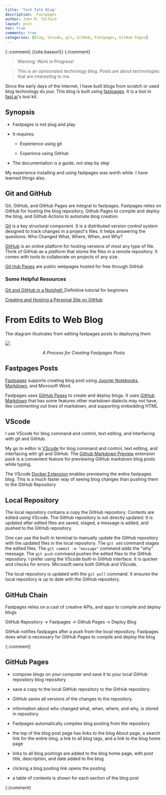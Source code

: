 ```yaml
---
title: 'Tech Talk Blog'
description:  Fastpages 
author: John M. Telford
layout: post
toc: true
comments: true
categories: [Blog, VScode, git, GitHub, Fastpages, GitHub Pages]
---
```

 
{::comment}
{{site.baseurl}}
{:/comment}

> Warning: Work in Progress!

> This is an opinionated technology blog. Posts are about technologies that are interesting to me.

Since the early days of the Internet, I have built  blogs from scratch or used   blog technology du jour. This blog is built using [fastpages](https://fastpages.fast.ai). It is a tool in [fast.ai](https://www.fast.ai/)'s tool kit. 

## Synopsis

-  Fastpages is not plug and play

- It requires:

    - Experience using git

    - Experince using GitHub

- The documentation is a guide, not step by step

My experience installing and using fastpages was worth while. I have learned things also.

## Git and GitHub

Git, GitHub, and GitHub Pages are integral to fastpages. Fastpages relies on GitHub for hosting the blog repository, Github Pages to compile and deploy the blog, and Github Actions to automate  blog creation  

[Git](https://git-scm.com) is a key structural component. It is a distributed version control system designed to track changes in a project's files. It helps answering the questions: Who Changed What, Where, When, and Why?

[GitHub](https://github.com) is an online platform for hosting  versions of most any type of file. Think of GitHub as a platform that stores the files in a remote repository. It comes with tools to collaborate on projects of any size.

[Git Hub Pages](https://pages.github.com) are public webpages hosted for free through GitHub

### Some Helpful Resources

[Git and GitHub in a Nutshell: ](https://dev.to/educative/git-and-github-in-a-nutshell-definitive-tutorial-for-beginners-2i05) Definitive tutorial for beginners

[Creating and Hosting a Personal Site on GitHub](http://jmcglone.com/guides/github-pages/)

# From Edits to Web Blog

The diagram illustrates  from editing fastpages posts to deploying them


<img  src="{{site.baseurl}}/images/Fastpages.png" />

<p style="text-align: center;">
    <em>A Process for Creating Fastpages Posts</em>
</p>

## Fastpages Posts

[Fastpages](https://fastpages.fast.ai) supports creating blog post using [Jupyter Notebooks](https://fastpages.fast.ai),  [Markdown](https://guides.github.com/features/mastering-markdown/), and Microsoft Word.

Fastpages uses [GitHub Pages](https://pages.github.com) to create and deploy blogs. It uses [GitHub Markdown](https://guides.github.com/features/mastering-markdown/) that  has some features  other markdown dialects may not have, like commenting out lines of markdown, and supporting embedding HTML

## VScode

I use VScode for blog command and control,  text editing, and interfacing with git and GitHub.

My go to editor is [VScode](https://code.visualstudio.com)  for blog command and control,  text editing, and interfacing with git and GitHub.   The [Github Markdown Preview](https://marketplace.visualstudio.com/items?itemName=bierner.github-markdown-preview) extension pack is a convenient feature for  previewing  GitHub markdown blog posts while typing.
 
The VScode [Docker Extension](https://marketplace.visualstudio.com/items?itemName=ms-azuretools.vscode-docker) enables  previewing the  entire fastpages blog. This is a much faster way of seeing  blog changes than pushing them to the GitHub Repository

## Local Repository

The local repository contains a copy the GitHub repository. Contents are edited using VScode. The GitHub repository is not directly updated. It is updated after edited files are saved, staged, a message is added, and pushed  to the GitHub repository. 

One can use the built-in terminal to manually update the GitHub repository with the updated files in the local repository. The `git add` command stages the edited  files.  The `git commit -m "message"` command adds the "why" message. The `git push` command pushes the edited files to the GitHub repository. I prefer using the VScode built-in GitHub interface.  It is quicker  and checks for errors. Microsoft owns both GitHub and VScode.

The local repository is updated with the `git pull` command. It ensures the local repository is  up to date with the GitHub repository. 

## GitHub Chain

Fastpages relies on a cast of creative APIs, and apps to compile and deploy blogs

GitHub Repository -> Fastpages -> Github Pages -> Deploy Blog

GitHub notifies fastpages after a push from the local repository. Fastpages does what is necessary for GitHub Pages to compile and deploy the blog

{::comment}

## GitHub Pages

- compose blogs on your computer and save it to your local GitHub repository blog repository

- save a copy to the local GitHub repository to the GitHub repository.

- GitHub saves all versions of the changes to the repository.

- information about who changed what, when, where, and why, is stored in repository 

- Fastpages  automatically compiles  blog  posting from the repository

- the top of the blog post page has links to the blog About page, a search link for the entire blog,  a link to all blog tags, and a link to the blog home page

 - links to all blog postings are added to the blog home page, with post title, description, and date added to the blog

- clicking a blog posting link opens the posting

- a table of contents is 
shown for each section of the blog post 

{:/comment}

